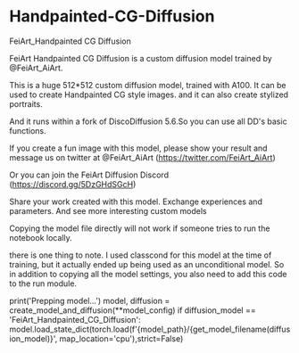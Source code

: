 # Handpainted-CG-Diffusion
FeiArt_Handpainted CG Diffusion

FeiArt Handpainted CG Diffusion is a custom diffusion model trained by @FeiArt_AiArt.


This is a huge 512*512 custom diffusion model, trained with A100.
It can be used to create Handpainted CG style images. and it can also create stylized portraits.

And it runs within a fork of DiscoDiffusion 5.6.So you can use all DD's basic functions.

If you create a fun image with this model, please show your result and message us on twitter at @FeiArt_AiArt (https://twitter.com/FeiArt_AiArt)

Or you can join the FeiArt Diffusion Discord (https://discord.gg/5DzGHdSGcH)

Share your work created with this model. Exchange experiences and parameters. And see more interesting custom models

Copying the model file directly will not work if someone tries to run the notebook locally.

there is one thing to note. I used classcond for this model at the time of training, but it actually ended up being used as an unconditional model. 
So in addition to copying all the model settings, you also need to add this code to the run module.

print('Prepping model...')
model, diffusion = create_model_and_diffusion(**model_config)
if diffusion_model == 'FeiArt_Handpainted_CG_Diffusion':
    model.load_state_dict(torch.load(f'{model_path}/{get_model_filename(diffusion_model)}', map_location='cpu'),strict=False)
